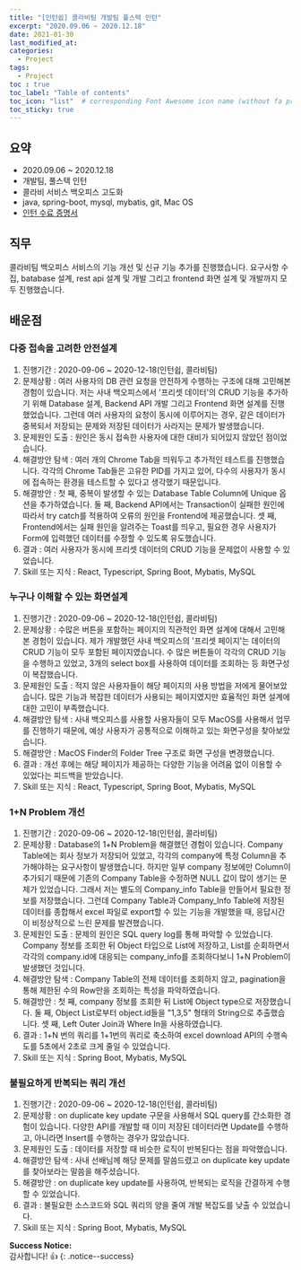 ```yaml
---
title: "[인턴쉽] 콜라비팀 개발팀 풀스텍 인턴"
excerpt: "2020.09.06 ~ 2020.12.18"
date: 2021-01-30
last_modified_at: 
categories:
  - Project
tags:
  - Project 
toc : true
toc_label: "Table of contents"
toc_icon: "list"  # corresponding Font Awesome icon name (without fa prefix)
toc_sticky: true
---
```


## 요약
- 2020.09.06 ~ 2020.12.18
- 개발팀, 풀스텍 인턴
- 콜라비 서비스 백오피스 고도화
- java, spring-boot, mysql, mybatis, git, Mac OS
- [인턴 수료 증명서](/assets/images/about/certification_internship_collabee.pdf)

## 직무  
콜라비팀 백오피스 서비스의 기능 개선 및 신규 기능 추가를 진행했습니다. 요구사항 수집, batabase 설계, rest api 설계 및 개발 그리고 frontend 화면 설계 및 개발까지 모두 진행했습니다.  

## 배운점  

### 다중 접속을 고려한 안전설계  

1. 진행기간	: 2020-09-06 ~ 2020-12-18(인턴쉽, 콜라비팀)
2. 문제상황 : 여러 사용자의 DB 관련 요청을 안전하게 수행하는 구조에 대해 고민해본 경험이 있습니다. 저는 사내 백오피스에서 '프리셋 데이터'의 CRUD 기능을 추가하기 위해 Database 설계, Backend API 개발 그리고 Frontend 화면 설계를 진행했었습니다. 그런데 여러 사용자의 요청이 동시에 이루어지는 경우, 같은 데이터가 중복되서 저장되는 문제와 저장된 데이터가 사라지는 문제가 발생했습니다.
3. 문제원인 도출 : 원인은 동시 접속한 사용자에 대한 대비가 되어있지 않았던 점이었습니다. 
4. 해결방안 탐색 : 여러 개의 Chrome Tab을 띄워두고 추가적인 테스트를 진행했습니다. 각각의 Chrome Tab들은 고유한 PID를 가지고 있어, 다수의 사용자가 동시에 접속하는 환경을 테스트할 수 있다고 생각했기 때문입니다. 
5. 해결방안 : 첫 째, 중복이 발생할 수 있는 Database Table Column에 Unique 옵션을 추가하였습니다. 둘 째, Backend API에서는 Transaction이 실패한 원인에 따라서 try catch를 적용하여 오류의 원인을 Frontend에 제공했습니다. 셋 째, Frontend에서는 실패 원인을 알려주는 Toast를 띄우고, 필요한 경우 사용자가 Form에 입력했던 데이터를 수정할 수 있도록 유도했습니다. 
6. 결과 : 여러 사용자가 동시에 프리셋 데이터의 CRUD 기능을 문제없이 사용할 수 있었습니다. 
7. Skill 또는 지식 : React, Typescript, Spring Boot, Mybatis, MySQL

### 누구나 이해할 수 있는 화면설계  

1. 진행기간	: 2020-09-06 ~ 2020-12-18(인턴쉽, 콜라비팀)
2. 문제상황 : 수많은 버튼을 포함하는 페이지의 직관적인 화면 설계에 대해서 고민해본 경험이 있습니다. 제가 개발했던 사내 백오피스의 '프리셋 페이지'는 데이터의 CRUD 기능이 모두 포함된 페이지였습니다. 수 많은 버튼들이 각각의 CRUD 기능을 수행하고 있었고, 3개의 select box를 사용하여 데이터를 조회하는 등 화면구성이 복잡했습니다.     
3. 문제원인 도출 : 적지 않은 사용자들이 해당 페이지의 사용 방법을 저에게 물어보았습니다. 많은 기능과 복잡한 데이터가 사용되는 페이지였지만 효율적인 화면 설계에 대한 고민이 부족했습니다.    
4. 해결방안 탐색 : 사내 백오피스를 사용할 사용자들이 모두 MacOS를 사용해서 업무를 진행하기 때문에, 예상 사용자가 공통적으로 이해하고 있는 화면구성을 찾아보았습니다. 
5. 해결방안 : MacOS Finder의 Folder Tree 구조로 화면 구성을 변경했습니다.
6. 결과 : 개선 후에는 해당 페이지가 제공하는 다양한 기능을 어려움 없이 이용할 수 있었다는 피드백을 받았습니다.    
7. Skill 또는 지식 : React, Typescript, Spring Boot, Mybatis, MySQL

### 1+N Problem  개선

1. 진행기간	: 2020-09-06 ~ 2020-12-18(인턴쉽, 콜라비팀)
2. 문제상황 : Database의 1+N Problem을 해결했던 경험이 있습니다. Company Table에는 회사 정보가 저장되어 있었고, 각각의 company에 특정 Column을 추가해야하는 요구사항이 발생했습니다. 하지만 일부 company 정보에만 Column이 추가되기 때문에 기존의 Company Table을 수정하면 NULL 값이 많이 생기는 문제가 있었습니다. 그래서 저는 별도의 Company_info Table을 만들어서 필요한 정보를 저장했습니다. 그런데 Company Table과 Company_Info Table에 저장된 데이터를 종합해서 excel 파일로 export할 수 있는 기능을 개발했을 때, 응답시간이 비정상적으로 느린 문제를 발견했습니다.
3. 문제원인 도출 : 문제의 원인은 SQL query log를 통해 파악할 수 있었습니다. Company 정보를 조회한 뒤 Object 타입으로 List에 저장하고, List를 순회하면서 각각의 company.id에 대응되는 company_info를 조회하다보니 1+N Problem이 발생했던 것입니다.
4. 해결방안 탐색 : Company Table의 전체 데이터를 조회하지 않고, pagination을 통해 제한된 수의 Row만을 조회하는 특성을 파악하였습니다.  
5. 해결방안 : 첫 째, company 정보를 조회한 뒤 List에 Object type으로 저장했습니다. 둘 째, Object List로부터 object.id들을 "1,3,5" 형태의 String으로 추출했습니다. 셋 째, Left Outer Join과 Where In을 사용하였습니다.  
6. 결과 : 1+N 번의 쿼리를 1+1번의 쿼리로 축소하여 excel download API의 수행속도를 5초에서 2초로 크게 줄일 수 있었습니다. 
7. Skill 또는 지식 : Spring Boot, Mybatis, MySQL

### 불필요하게 반복되는 쿼리 개선

1. 진행기간	: 2020-09-06 ~ 2020-12-18(인턴쉽, 콜라비팀)
2. 문제상황 : on duplicate key update 구문을 사용해서 SQL query를 간소화한 경험이 있습니다. 다양한 API를 개발할 때 이미 저장된 데이터라면 Update를 수행하고, 아니라면 Insert를 수행하는 경우가 많았습니다.
3. 문제원인 도출 : 데이터를 저장할 때 비슷한 로직이 반복된다는 점을 파악했습니다.
4. 해결방안 탐색 : 사내 선배님께 해당 문제를 말씀드렸고 on duplicate key update를 찾아보라는 말씀을 해주셨습니다.
5. 해결방안 : on duplicate key update를 사용하여, 반복되는 로직을 간결하게 수행할 수 있었습니다.  
6. 결과 :  불필요한 소스코드와 SQL 쿼리의 양을 줄여 개발 복잡도를 낮출 수 있었습니다. 
7. Skill 또는 지식 : Spring Boot, Mybatis, MySQL

**Success Notice:**  
감사합니다! :+1:
{: .notice--success}